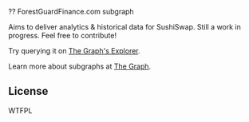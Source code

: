 ?? ForestGuardFinance.com  subgraph

Aims to deliver analytics & historical data for SushiSwap. Still a work in progress. Feel free to contribute!

Try querying it on [The Graph's Explorer](https://api.thegraph.com/subgraphs/name/theomnipotentbeing/forest-guard-finance).

Learn more about subgraphs at [The Graph](https://thegraph.com/).

## License

WTFPL
